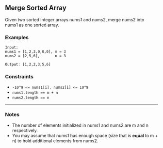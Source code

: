 ## Merge Sorted Array

Given two sorted integer arrays nums1 and nums2, merge nums2 into nums1 as one sorted array.

### Examples

```text
Input:
nums1 = [1,2,3,0,0,0], m = 3
nums2 = [2,5,6],       n = 3

Output: [1,2,2,3,5,6]
```

### Constraints

- `-10^9 <= nums1[i], nums2[i] <= 10^9`
- `nums1.length == m + n`
- `nums2.length == n`

---

### Notes

- The number of elements initialized in nums1 and nums2 are m and n respectively.
- You may assume that nums1 has enough space (size that is **equal** to m + n) to hold additional elements from nums2.